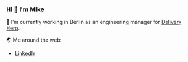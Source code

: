 ### Hi 👋 I'm Mike

🔭 I’m currently working in Berlin as an engineering manager for [Delivery Hero](https://www.deliveryhero.com/).

🌏 Me around the web:
- [LinkedIn](https://www.linkedin.com/in/michael-carruthers-88858374/)
